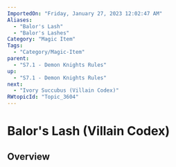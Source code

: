 ```yaml
---
ImportedOn: "Friday, January 27, 2023 12:02:47 AM"
Aliases:
  - "Balor's Lash"
  - "Balor's Lashes"
Category: "Magic Item"
Tags:
  - "Category/Magic-Item"
parent:
  - "S7.1 - Demon Knights Rules"
up:
  - "S7.1 - Demon Knights Rules"
next:
  - "Ivory Succubus (Villain Codex)"
RWtopicId: "Topic_3604"
---
```

# Balor's Lash (Villain Codex)
## Overview
